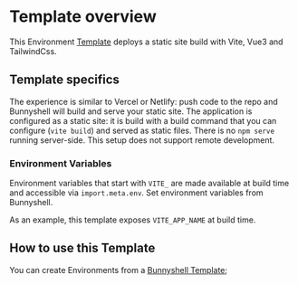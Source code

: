 # Template overview

This Environment [Template](https://documentation.bunnyshell.com/docs/templates-what-are-templates) deploys a static site build with Vite, Vue3 and TailwindCss.

## Template specifics

The experience is similar to Vercel or Netlify: push code to the repo and Bunnyshell will build and serve your static site.
The application is configured as a static site: it is build with a build command that you can configure (`vite build`) and served as static files. There is no `npm serve` running server-side. This setup does not support remote development.

### Environment Variables

Environment variables that start with `VITE_` are made available at build time and accessible via `import.meta.env`. Set environment variables from Bunnyshell.

As an example, this template exposes `VITE_APP_NAME` at build time.

## How to use this Template

You can create Environments from a [Bunnyshell Template](https://documentation.bunnyshell.com/docs/templates-what-are-templates);

&nbsp;

